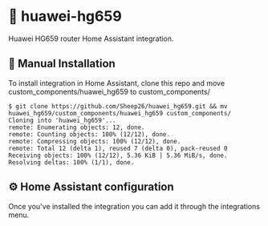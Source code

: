 # 📶  huawei-hg659
Huawei HG659 router Home Assistant integration.

## 🔌  Manual Installation
To install integration in Home Assistant, clone this repo and move custom_components/huawei_hg659 to custom_components/

```console
$ git clone https://github.com/Sheep26/huawei_hg659.git && mv huawei_hg659/custom_components/huawei_hg659 custom_components/
Cloning into 'huawei_hg659'...
remote: Enumerating objects: 12, done.
remote: Counting objects: 100% (12/12), done.
remote: Compressing objects: 100% (12/12), done.
remote: Total 12 (delta 1), reused 7 (delta 0), pack-reused 0
Receiving objects: 100% (12/12), 5.36 KiB | 5.36 MiB/s, done.
Resolving deltas: 100% (1/1), done.
```

## ⚙️  Home Assistant configuration

Once you've installed the integration you can add it through the integrations menu.
